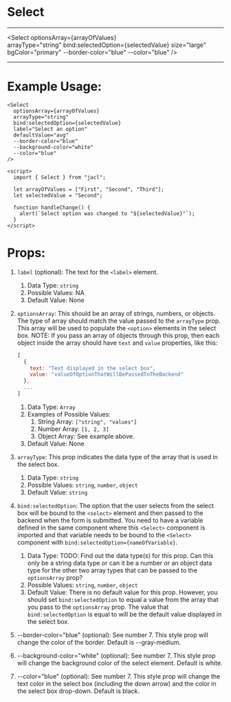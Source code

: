 # Select

---

<Select
  optionsArray={arrayOfValues}  
  arrayType="string"
  bind:selectedOption={selectedValue}
  size="large"
  bgColor="primary"
  --border-color="blue"
  --color="blue"
/>

---

# Example Usage:

```svelte
<Select
  optionsArray={arrayOfValues}
  arrayType="string"
  bind:selectedOption={selectedValue}
  label="Select an option"
  defaultValue="avg"
  --border-color="blue"
  --background-color="white"
  --color="blue"
/>

<script>
  import { Select } from "jacl";

  let arrayOfValues = ["First", "Second", "Third"];
  let selectedValue = "Second";

  function handleChange() {
    alert(`Select option was changed to "${selectedValue}"`);
  }
</script>
```


# Props:
1. `label` (optional): The text for the `<label>` element.
    1. Data Type: `string`
    2. Possible Values: NA
    3. Default Value: None

2. `optionsArray`: This should be an array of strings, numbers, or objects. The type of array should match the value passed to the `arrayType` prop. This array will be used to populate the `<option>` elements in the select box. NOTE: If you pass an array of objects through this prop, then each object inside the array should have `text` and `value` properties, like this:
    ```js
    [
      { 
        text: "Text displayed in the select box",
        value: "valueOfOptionThatWillBePassedToTheBackend"
      },
      ...
    ]
    ```
    1. Data Type: `Array`
    2. Examples of Possible Values: 
        1. String Array: `["string", "values"]`
        2. Number Array: `[1, 2, 3]`
        3. Object Array: See example above.
    3. Default Value: None

3. `arrayType`: This prop indicates the data type of the array that is used in the select box.
    1. Data Type: `string`
    2. Possible Values: `string`, `number`, `object`
    3. Default Value: `string`

4. `bind:selectedOption`: The option that the user selects from the select box will be bound to the `<select>` element and then passed to the backend when the form is submitted. You need to have a variable defined in the same component where this `<Select>` component is imported and that variable needs to be bound to the `<Select>` component with `bind:selectedOption={nameOfVariable}`.
    1. Data Type: TODO: Find out the data type(s) for this prop. Can this only be a string data type or can it be a number or an object data type for the other two array types that can be passed to the `optionsArray` prop?
    2. Possible Values: `string`, `number`, `object`
    3. Default Value: There is no default value for this prop. However, you should set `bind:selectedOption` to equal a value from the array that you pass to the `optionsArray` prop. The value that `bind:selectedOption` is equal to will be the default value displayed in the select box.


11. --border-color="blue" (optional): See number 7. This style prop will change the color of the border. Default is --gray-medium.

12. --background-color="white" (optional): See number 7. This style prop will change the background color of the select element. Default is white.

13. --color="blue" (optional): See number 7. This style prop will change the text color in the select box (including the down arrow) and the color in the select box drop-down. Default is black.


<script lang="ts">
  import { Select } from "$/lib";

  let arrayOfValues = ["First", "Second", "Third"];
  let selectedValue = "Second";

  // $: handleChange(selectedValue);

  // function handleChange(changedValue) {
  //   alert(`Select option was changed to "${changedValue}"`);
  // }
</script>
